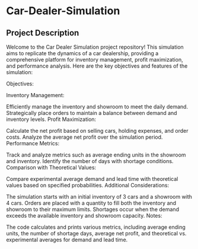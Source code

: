 # Car-Dealer-Simulation

## Project Description
Welcome to the Car Dealer Simulation project repository! This simulation aims to replicate the dynamics of a car dealership, providing a comprehensive platform for inventory management, profit maximization, and performance analysis. Here are the key objectives and features of the simulation:

Objectives:

Inventory Management:

Efficiently manage the inventory and showroom to meet the daily demand.
Strategically place orders to maintain a balance between demand and inventory levels.
Profit Maximization:

Calculate the net profit based on selling cars, holding expenses, and order costs.
Analyze the average net profit over the simulation period.
Performance Metrics:

Track and analyze metrics such as average ending units in the showroom and inventory.
Identify the number of days with shortage conditions.
Comparison with Theoretical Values:

Compare experimental average demand and lead time with theoretical values based on specified probabilities.
Additional Considerations:

The simulation starts with an initial inventory of 3 cars and a showroom with 4 cars.
Orders are placed with a quantity to fill both the inventory and showroom to their maximum limits.
Shortages occur when the demand exceeds the available inventory and showroom capacity.
Notes:

The code calculates and prints various metrics, including average ending units, the number of shortage days, average net profit, and theoretical vs. experimental averages for demand and lead time.
